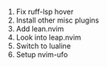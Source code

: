 1. Fix ruff-lsp hover
2. Install other misc plugins
3. Add lean.nvim
4. Look into leap.nvim
5. Switch to lualine
6. Setup nvim-ufo
